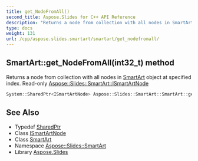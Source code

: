 ```yaml
---
title: get_NodeFromAll()
second_title: Aspose.Slides for C++ API Reference
description: "Returns a node from collection with all nodes in SmartArt object at specified index. Read-only Aspose::Slides::SmartArt::ISmartArtNode"
type: docs
weight: 131
url: /cpp/aspose.slides.smartart/smartart/get_nodefromall/
---
```

## SmartArt::get_NodeFromAll(int32_t) method


Returns a node from collection with all nodes in [SmartArt](../) object at specified index. Read-only [Aspose::Slides::SmartArt::ISmartArtNode](../../ismartartnode/)

```cpp
System::SharedPtr<ISmartArtNode> Aspose::Slides::SmartArt::SmartArt::get_NodeFromAll(int32_t index) override
```

## See Also

* Typedef [SharedPtr](../../system/sharedptr/)
* Class [ISmartArtNode](../ismartartnode/)
* Class [SmartArt](./)
* Namespace [Aspose::Slides::SmartArt](../)
* Library [Aspose.Slides](../../)